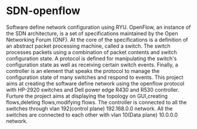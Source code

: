 # SDN-openflow
Software define network configuration using RYU.
OpenFlow, an instance of the SDN architecture, is a set of specifications maintained by the Open Networking Forum (ONF). At the core of the specifications is a definition of an abstract packet processing machine, called a switch. The switch processes packets using a combination of packet contents and switch configuration state. A protocol is defined for manipulating the switch's configuration state as well as receiving certain switch events. Finally, a controller is an element that speaks the protocol to manage the configuration state of many switches and respond to events. 
This project aims at creating the software define network using the openflow protocol with HP-2920 switches and Dell power edge R430 and R530 controller. Furture the project aims at displaying the topology on GUI,creating flows,deleting flows,modifying flows.
The controller is connected to all the switches through vlan 192(control plane) 192.168.0.0 network.
All the switches are connected to each other with vlan 10(Data plane) 10.0.0.0 network.
